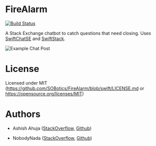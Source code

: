 # FireAlarm

[![Build Status](https://travis-ci.org/SOBotics/FireAlarm.svg?branch=swift)](https://travis-ci.org/SOBotics/FireAlarm)

A Stack Exchange chatbot to catch questions that need closing. Uses [SwiftChatSE](https://github.com/SOBotics/SwiftChatSE) and [SwiftStack](https://github.com/SOBotics/SwiftStack).

![Example Chat Post](https://i.stack.imgur.com/Mfmpz.png)

# License

Licensed under MIT (https://github.com/SOBotics/FireAlarm/blob/swift/LICENSE.md or https://opensource.org/licenses/MIT)

# Authors

 - Ashish Ahuja ([StackOverflow](http://stackoverflow.com/users/4688119/ashish-ahuja), [Github](https://github.com/Fortunate-MAN))
 
 - NobodyNada ([StackOverflow](http://stackoverflow.com/users/3476191/nobodynada), [Github](https://github.com/NobodyNada))
